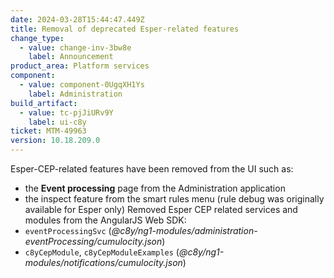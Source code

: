 ```yaml
---
date: 2024-03-28T15:44:47.449Z
title: Removal of deprecated Esper-related features
change_type:
  - value: change-inv-3bw8e
    label: Announcement
product_area: Platform services
component:
  - value: component-0UgqXH1Ys
    label: Administration
build_artifact:
  - value: tc-pjJiURv9Y
    label: ui-c8y
ticket: MTM-49963
version: 10.18.209.0
---
```

Esper-CEP-related features have been removed from the UI such as:

* the **Event processing** page from the Administration application
* the inspect feature from the smart rules menu (rule debug was originally available for Esper only) Removed Esper CEP related services and modules from the AngularJS Web SDK:
* `eventProcessingSvc` (*@c8y/ng1-modules/administration-eventProcessing/cumulocity.json*)
* `c8yCepModule`, `c8yCepModuleExamples` (*@c8y/ng1-modules/notifications/cumulocity.json*) 
